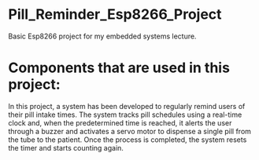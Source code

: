 # Pill_Reminder_Esp8266_Project
Basic Esp8266 project for my embedded systems lecture. <br/>

# Components that are used in this project: <br/>
  In this project, a system has been developed to regularly remind users of their pill intake times. The system tracks pill schedules using a real-time clock and, when the predetermined time is reached, it alerts the user through a buzzer and activates a servo motor to dispense a single pill from the tube to the patient. Once the process is completed, the system resets the timer and starts counting again.
